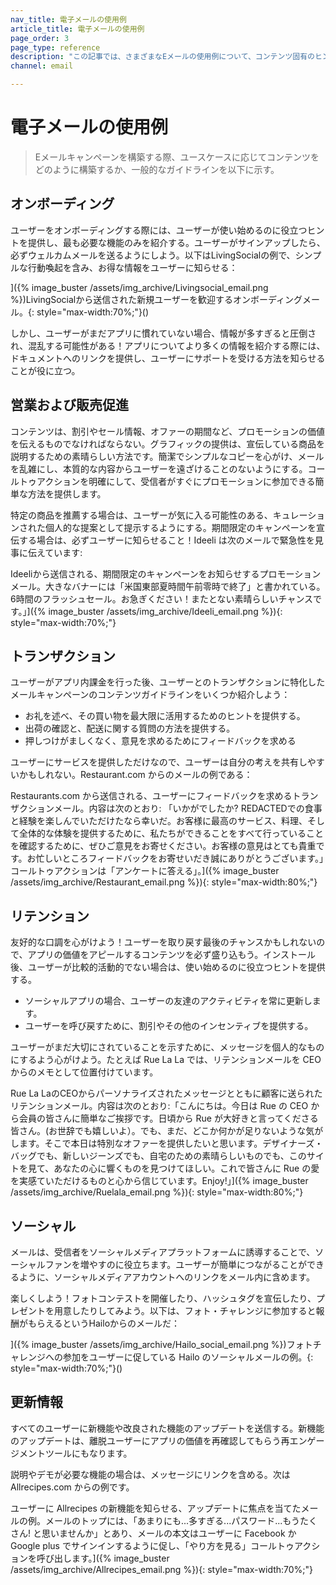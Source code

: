 ```yaml
---
nav_title: 電子メールの使用例
article_title: 電子メールの使用例
page_order: 3
page_type: reference
description: "この記事では、さまざまなEメールの使用例について、コンテンツ固有のヒントやトリックを取り上げる。"
channel: email

---
```


# 電子メールの使用例

> Eメールキャンペーンを構築する際、ユースケースに応じてコンテンツをどのように構築するか、一般的なガイドラインを以下に示す。

## オンボーディング

ユーザーをオンボーディングする際には、ユーザーが使い始めるのに役立つヒントを提供し、最も必要な機能のみを紹介する。ユーザーがサインアップしたら、必ずウェルカムメールを送るようにしよう。以下はLivingSocialの例で、シンプルな行動喚起を含み、お得な情報をユーザーに知らせる：

]({% image_buster /assets/img_archive/Livingsocial_email.png %})LivingSocialから送信された新規ユーザーを歓迎するオンボーディングメール。{: style="max-width:70%;"}()

しかし、ユーザーがまだアプリに慣れていない場合、情報が多すぎると圧倒され、混乱する可能性がある！アプリについてより多くの情報を紹介する際には、ドキュメントへのリンクを提供し、ユーザーにサポートを受ける方法を知らせることが役に立つ。

## 営業および販売促進

コンテンツは、割引やセール情報、オファーの期間など、プロモーションの価値を伝えるものでなければならない。グラフィックの提供は、宣伝している商品を説明するための素晴らしい方法です。簡潔でシンプルなコピーを心がけ、メールを乱雑にし、本質的な内容からユーザーを遠ざけることのないようにする。コールトゥアクションを明確にして、受信者がすぐにプロモーションに参加できる簡単な方法を提供します。

特定の商品を推薦する場合は、ユーザーが気に入る可能性のある、キュレーションされた個人的な提案として提示するようにする。期間限定のキャンペーンを宣伝する場合は、必ずユーザーに知らせること！Ideeli は次のメールで緊急性を見事に伝えています: 

Ideeliから送信される、期間限定のキャンペーンをお知らせするプロモーションメール。大きなバナーには「米国東部夏時間午前零時で終了」と書かれている。6時間のフラッシュセール。お急ぎください！またとない素晴らしいチャンスです。」]({% image_buster /assets/img_archive/Ideeli_email.png %}){: style="max-width:70%;"}

## トランザクション

ユーザーがアプリ内課金を行った後、ユーザーとのトランザクションに特化したメールキャンペーンのコンテンツガイドラインをいくつか紹介しよう：
- お礼を述べ、その買い物を最大限に活用するためのヒントを提供する。 
- 出荷の確認と、配送に関する質問の方法を提供する。
- 押しつけがましくなく、意見を求めるためにフィードバックを求める

ユーザーにサービスを提供しただけなので、ユーザーは自分の考えを共有しやすいかもしれない。Restaurant.com からのメールの例である：

Restaurants.com から送信される、ユーザーにフィードバックを求めるトランザクションメール。内容は次のとおり: 「いかがでしたか? REDACTEDでの食事と経験を楽しんでいただけたなら幸いだ。お客様に最高のサービス、料理、そして全体的な体験を提供するために、私たちができることをすべて行っていることを確認するために、ぜひご意見をお寄せください。お客様の意見はとても貴重です。お忙しいところフィードバックをお寄せいだき誠にありがとうございます。」コールトゥアクションは「アンケートに答える」。]({% image_buster /assets/img_archive/Restaurant_email.png %}){: style="max-width:80%;"}

## リテンション

友好的な口調を心がけよう！ユーザーを取り戻す最後のチャンスかもしれないので、アプリの価値をアピールするコンテンツを必ず盛り込もう。インストール後、ユーザーが比較的活動的でない場合は、使い始めるのに役立つヒントを提供する。

- ソーシャルアプリの場合、ユーザーの友達のアクティビティを常に更新します。
- ユーザーを呼び戻すために、割引やその他のインセンティブを提供する。

ユーザーがまだ大切にされていることを示すために、メッセージを個人的なものにするよう心がけよう。たとえば Rue La La では、リテンションメールを CEO からのメモとして位置付けています。

Rue La LaのCEOからパーソナライズされたメッセージとともに顧客に送られたリテンションメール。内容は次のとおり:「こんにちは。今日は Rue の CEO から会員の皆さんに簡単なご挨拶です。日頃から Rue が大好きと言ってくださる皆さん。(お世辞でも嬉しいよ）。でも、まだ、どこか何かが足りないような気がします。そこで本日は特別なオファーを提供したいと思います。デザイナーズ・バッグでも、新しいジーンズでも、自宅のための素晴らしいものでも、このサイトを見て、あなたの心に響くものを見つけてほしい。これで皆さんに Rue の愛を実感ていただけるものと心から信じています。Enjoy!」]({% image_buster /assets/img_archive/Ruelala_email.png %}){: style="max-width:80%;"}

## ソーシャル

メールは、受信者をソーシャルメディアプラットフォームに誘導することで、ソーシャルファンを増やすのに役立ちます。ユーザーが簡単につながることができるように、ソーシャルメディアアカウントへのリンクをメール内に含めます。

楽しくしよう！フォトコンテストを開催したり、ハッシュタグを宣伝したり、プレゼントを用意したりしてみよう。以下は、フォト・チャレンジに参加すると報酬がもらえるというHailoからのメールだ：

]({% image_buster /assets/img_archive/Hailo_social_email.png %})フォトチャレンジへの参加をユーザーに促している Hailo のソーシャルメールの例。{: style="max-width:70%;"}()

## 更新情報

すべてのユーザーに新機能や改良された機能のアップデートを送信する。新機能のアップデートは、離脱ユーザーにアプリの価値を再確認してもらう再エンゲージメントツールにもなります。

説明やデモが必要な機能の場合は、メッセージにリンクを含める。次は Allrecipes.com からの例です。

ユーザーに Allrecipes の新機能を知らせる、アップデートに焦点を当てたメールの例。メールのトップには、「あまりにも...多すぎる...パスワード...もうたくさん! と思いませんか」とあり、メールの本文はユーザーに Facebook か Google plus でサインインするように促し、「やり方を見る」コールトゥアクションを呼び出します。]({% image_buster /assets/img_archive/Allrecipes_email.png %}){: style="max-width:70%;"}



